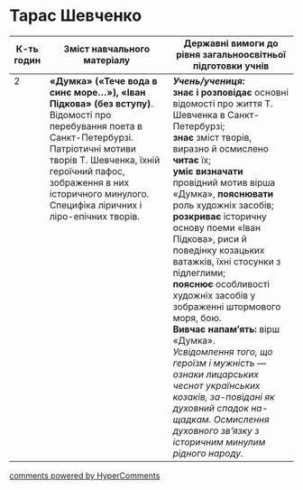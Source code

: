 <div id="hypercomments_widget" class="js-hypercomments-widget invisible"></div>

# Тарас Шевченко

<table>
  <tr>
    <td width="10%" align="center"><b>К-ть годин</b></td>
    <td width="45%" align="center"><b>Зміст навчального матеріалу</b></td>
    <td width="45%" align="center"><b>Державні вимоги до рівня загальноосвітньої підготовки учнів</b></td>
  </tr>
<tbody>
  <tr>
<td width="10%" style="vertical-align:top !important;">2</td>
    <td width="45%" style="vertical-align:top !important;">
<b>«Думка» («Тече вода в синє море…»), «Іван Підкова» (без вступу)</b>. Відомості про  перебування поета в Санкт-Петербурзі. Патріотичні мотиви творів Т. Шевченка, їхній героїчний пафос, зображення в них історичного минулого. Специфіка ліричних і ліро-епічних творів. 
</td>
    <td width="45%" style="vertical-align:top !important;">
<i><b>Учень/учениця:</b></i><br>
<b>знає і розповідає</b> основні відомості про життя Т. Шевченка в Санкт-Петербурзі; <br>
<b>знає</b> зміст творів, виразно й  осмислено <b>читає</b> їх; <br>
<b>уміє визначати</b> провідний мотив вірша «Думка», <b>пояснювати</b> роль художніх засобів;<br>
<b>розкриває</b> історичну основу поеми «Іван Підкова», риси й поведінку козацьких ватажків, їхні стосунки з підлеглими;<br>
<b>пояснює</b> особливості художніх засобів у зображенні штормового моря, бою. <br>
<b>Вивчає напам’ять:</b> вірш «Думка».<br> 
<i>Усвідомлення того, що героїзм і мужність — ознаки лицарських чеснот українських козаків, за-повідані як духовний спадок на-щадкам. Осмислення духовного зв’язку з історичним минулим рідного народу.</i></td>
  </tr>
</tbody>
</table>

<div class="js-hypercomments-container">
<a href="http://hypercomments.com" class="hc-link" title="comments widget">comments powered by HyperComments</a>
</div>